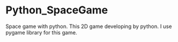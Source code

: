 # Python_SpaceGame
Space game with python. 
This 2D game developing by python. I use pygame library for this game. 
